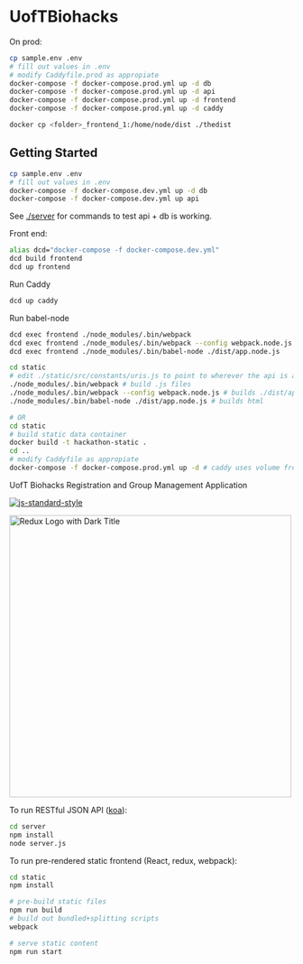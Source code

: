 # UofTBiohacks

On prod:

```bash
cp sample.env .env
# fill out values in .env
# modify Caddyfile.prod as appropiate
docker-compose -f docker-compose.prod.yml up -d db
docker-compose -f docker-compose.prod.yml up -d api
docker-compose -f docker-compose.prod.yml up -d frontend
docker-compose -f docker-compose.prod.yml up -d caddy

docker cp <folder>_frontend_1:/home/node/dist ./thedist
```

## Getting Started

```bash
cp sample.env .env
# fill out values in .env
docker-compose -f docker-compose.dev.yml up -d db
docker-compose -f docker-compose.dev.yml up api
```

See [./server](./server) for commands to test api + db is working.

Front end:
```bash
alias dcd="docker-compose -f docker-compose.dev.yml"
dcd build frontend
dcd up frontend
```

Run Caddy
```bash
dcd up caddy
```
Run babel-node
```bash
dcd exec frontend ./node_modules/.bin/webpack
dcd exec frontend ./node_modules/.bin/webpack --config webpack.node.js
dcd exec frontend ./node_modules/.bin/babel-node ./dist/app.node.js
```

```bash
cd static
# edit ./static/src/constants/uris.js to point to wherever the api is available
./node_modules/.bin/webpack # build .js files
./node_modules/.bin/webpack --config webpack.node.js # builds ./dist/app.node.js
./node_modules/.bin/babel-node ./dist/app.node.js # builds html

# OR
cd static
# build static data container
docker build -t hackathon-static .
cd ..
# modify Caddyfile as appropiate
docker-compose -f docker-compose.prod.yml up -d # caddy uses volume from static container
```

UofT Biohacks Registration and Group Management Application

[![js-standard-style](https://cdn.rawgit.com/feross/standard/master/badge.svg)](https://github.com/feross/standard)

<img src='https://raw.githubusercontent.com/reactjs/redux/master/logo/logo-title-dark.png' alt='Redux Logo with Dark Title' width='500'>

To run RESTful JSON API ([koa](http://koajs.com/)):

```bash
cd server
npm install
node server.js
```

To run pre-rendered static frontend (React, redux, webpack):

```bash
cd static
npm install

# pre-build static files
npm run build
# build out bundled+splitting scripts
webpack

# serve static content
npm run start
```
